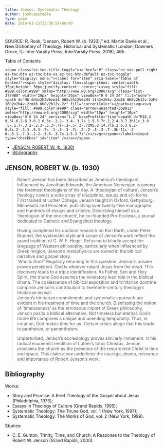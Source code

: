 ```yaml
---
title: Jenson, Systematic Theology
author: joshuapsteele
type: page
date: 2019-01-23T22:36:51+00:00

---
```

SOURCE: R. Rook, “Jenson, Robert W. (b. 1930),” ed. Martin Davie et al., New Dictionary of Theology: Historical and Systematic (London; Downers Grove, IL: Inter-Varsity Press; InterVarsity Press, 2016), 465.

<div id="ez-toc-container" class="ez-toc-v2_0_37 counter-hierarchy ez-toc-counter ez-toc-grey ez-toc-container-direction">
  <div class="ez-toc-title-container">
    <p class="ez-toc-title">
      Table of Contents
    </p>
    
    <span class="ez-toc-title-toggle"><a href="#" class="ez-toc-pull-right ez-toc-btn ez-toc-btn-xs ez-toc-btn-default ez-toc-toggle" style="display: none;"><label for="item" aria-label="Table of Content"><span style="display: flex;align-items: center;width: 35px;height: 30px;justify-content: center;"><svg style="fill: #999;color:#999" xmlns="http://www.w3.org/2000/svg" class="list-377408" width="20px" height="20px" viewBox="0 0 24 24" fill="none"><path d="M6 6H4v2h2V6zm14 0H8v2h12V6zM4 11h2v2H4v-2zm16 0H8v2h12v-2zM4 16h2v2H4v-2zm16 0H8v2h12v-2z" fill="currentColor"></path></svg><svg style="fill: #999;color:#999" class="arrow-unsorted-368013" xmlns="http://www.w3.org/2000/svg" width="10px" height="10px" viewBox="0 0 24 24" version="1.2" baseProfile="tiny"><path d="M18.2 9.3l-6.2-6.3-6.2 6.3c-.2.2-.3.4-.3.7s.1.5.3.7c.2.2.4.3.7.3h11c.3 0 .5-.1.7-.3.2-.2.3-.5.3-.7s-.1-.5-.3-.7zM5.8 14.7l6.2 6.3 6.2-6.3c.2-.2.3-.5.3-.7s-.1-.5-.3-.7c-.2-.2-.4-.3-.7-.3h-11c-.3 0-.5.1-.7.3-.2.2-.3.5-.3.7s.1.5.3.7z"/></svg></span></label><input type="checkbox" id="item" /></a></span>
  </div><nav>
  
  <ul class='ez-toc-list ez-toc-list-level-1' >
    <li class='ez-toc-page-1 ez-toc-heading-level-2'>
      <a class="ez-toc-link ez-toc-heading-1" href="https://joshuapsteele.com/portfolio/theology-competency-reading-list/jenson-systematic-theology/#JENSON_ROBERT_W_b_1930" title="JENSON, ROBERT W. (b. 1930)">JENSON, ROBERT W. (b. 1930)</a>
    </li>
    <li class='ez-toc-page-1 ez-toc-heading-level-2'>
      <a class="ez-toc-link ez-toc-heading-2" href="https://joshuapsteele.com/portfolio/theology-competency-reading-list/jenson-systematic-theology/#Bibliography" title="Bibliography">Bibliography</a>
    </li>
  </ul></nav>
</div>

## <span class="ez-toc-section" id="JENSON_ROBERT_W_b_1930"></span>JENSON, ROBERT W. (b. 1930)<span class="ez-toc-section-end"></span>

> Robert Jenson has been described as ‘America’s theologian’. Influenced by Jonathan Edwards, the American Norwegian is among the foremost theologians of his day. A ‘theologian of culture’, Jenson’s theology covers a wide array of disciplines, issues and art-forms.  
> First trained at Luther College, Jenson taught in Oxford, Gettysburg, Minnesota and Princeton, publishing over twenty-five monographs and hundreds of essays and articles. Describing himself as a ‘theologian of the one church’, he co-founded Pro-Ecclesia, a journal dedicated to Catholic and Evangelical theology.
> 
> Having completed his doctoral research on Karl Barth, under Peter Brunner, the systematic style and scope of Jenson’s work reflect the grand tradition of G. W. F. Hegel. Refusing to blindly accept the language of Western philosophy, particularly when influenced by Greek religion, Jenson’s metaphysics are rooted in the biblical narrative and gospel story.  
> ‘Who is God?’ Regularly returning to this question, Jenson’s answer proves persistent. God is whoever raised Jesus from the dead. This discovery leads to a triple identification. As Father, Son and Holy Spirit, the triune God assumes the revelatory lead role in the biblical drama. The coalescence of biblical exposition and trinitarian doctrine comprise Jenson’s contribution to twentieth-century theology’s trinitarian revival.  
> Jenson’s trinitarian commitments and systematic approach are evident in his treatment of time and the church. Dismissing the notion of ‘timelessness’ as the erroneous import of Greek philosophy, Jenson posits a biblical alternative. Not timeless but eternal, God’s triune life comprises a unique and unending temporality. Thus, in creation, God makes time for us. Certain critics allege that this leads to pantheism, or panentheism.
> 
> Unperturbed, Jenson’s ecclesiology proves similarly immanent. In his radical ecumenist rendition of Luther’s totus Christus, Jenson proclaims the church as the presence of the resurrected Christ in time and space. This claim alone underlines the courage, drama, relevance and importance of Robert Jenson’s work. 

## <span class="ez-toc-section" id="Bibliography"></span>Bibliography<span class="ez-toc-section-end"></span>

Works:

  * Story and Promise: A Brief Theology of the Gospel about Jesus (Philadelphia, 1973); 
  * Essays in Theology of Culture (Grand Rapids, 1995); 
  * Systematic Theology: The Triune God, vol. 1 (New York, 1997); 
  * Systematic Theology: The Works of God, vol. 2 (New York, 1999).

Studies:

  * C. E. Gunton, Trinity, Time, and Church: A Response to the Theology of Robert W. Jenson (Grand Rapids, 2000).